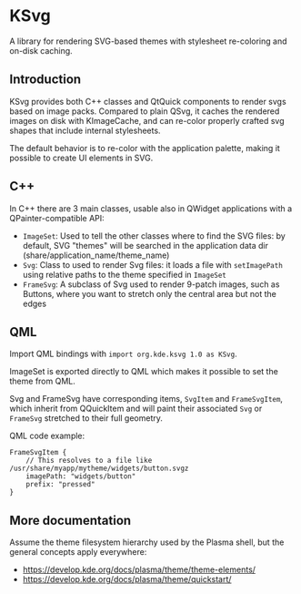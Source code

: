 # KSvg
A library for rendering SVG-based themes with stylesheet re-coloring and on-disk caching.

## Introduction
KSvg provides both C++ classes and QtQuick components to render svgs based on image packs.
Compared to plain QSvg, it caches the rendered images on disk with KImageCache, and can re-color
properly crafted svg shapes that include internal stylesheets.

The default behavior is to re-color with the application palette, making it possible to create UI elements in SVG.

## C++
In C++ there are 3 main classes, usable also in QWidget applications with a QPainter-compatible API:

* ``ImageSet``: Used to tell the other classes where to find the SVG files: by default, SVG "themes"
                will be searched in the application data dir (share/application_name/theme_name)
* ``Svg``: Class to used to render Svg files: it loads a file with ``setImagePath`` using relative paths
            to the theme specified in ``ImageSet``
* ``FrameSvg``: A subclass of Svg used to render 9-patch images, such as Buttons, where you want to stretch
                only the central area but not the edges

## QML
Import QML bindings with ``import org.kde.ksvg 1.0 as KSvg``.

ImageSet is exported directly to QML which makes it possible to set the theme from QML.

Svg and FrameSvg have corresponding items, ``SvgItem`` and ``FrameSvgItem``, which inherit from QQuickItem
and will paint their associated ``Svg`` or ``FrameSvg`` stretched to their full geometry.

QML code example:

```
FrameSvgItem {
    // This resolves to a file like /usr/share/myapp/mytheme/widgets/button.svgz
    imagePath: "widgets/button"
    prefix: "pressed"
}
```

## More documentation
Assume the theme filesystem hierarchy used by the Plasma shell, but the general concepts apply everywhere:

* https://develop.kde.org/docs/plasma/theme/theme-elements/
* https://develop.kde.org/docs/plasma/theme/quickstart/
